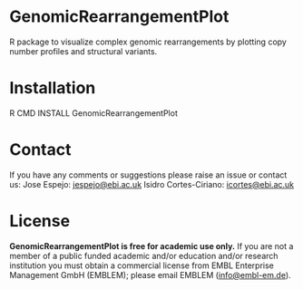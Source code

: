 # GenomicRearrangementPlot
R package to visualize complex genomic rearrangements by plotting copy number profiles and structural variants.

# Installation
R CMD INSTALL GenomicRearrangementPlot

# Contact
If you have any comments or suggestions please raise an issue or contact us:
Jose Espejo: jespejo@ebi.ac.uk
Isidro Cortes-Ciriano: icortes@ebi.ac.uk

# License
**GenomicRearrangementPlot is free for academic use only.** If you are not a member of a public funded academic and/or education and/or research institution you must obtain a commercial license from EMBL Enterprise Management GmbH (EMBLEM); please email EMBLEM (info@embl-em.de).
